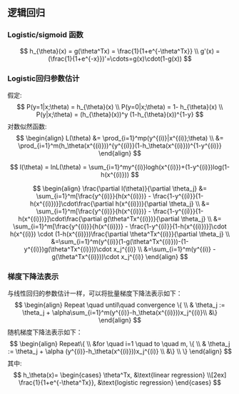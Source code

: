 ## 逻辑回归

### Logistic/sigmoid 函数

$$
h_{\theta}(x) = g(\theta^Tx) = \frac{1}{1+e^{-\theta^Tx}} \\
g'(x) = (\frac{1}{1+e^{-x}})'=\cdots=g(x)\cdot(1-g(x))
$$

### Logistic回归参数估计

假定:
$$
P(y=1|x;\theta) = h_{\theta}(x) \\
P(y=0|x;\theta) = 1- h_{\theta}(x) \\
P(y|x;\theta) = (h_{\theta}(x))^y (1-h_{\theta}(x))^{1-y}
$$
对数似然函数:
$$
\begin{align}
L(\theta) 
&= \prod_{i=1}^mp(y^{(i)}|x^{(i)};\theta) \\
&= \prod_{i=1}^m(h_\theta(x^{(i)}))^{y^{(i)}}(1-h_\theta(x^{(i)}))^{1-y^{(i)}} 
\end{align}
$$

$$
l(\theta) = lnL(\theta) = \sum_{i=1}^my^{(i)}logh(x^{(i)})+(1-y^{(i)})log(1-h(x^{(i)}))
$$

$$
\begin{align}
\frac{\partial l(\theta)}{\partial \theta_j} 
&= \sum_{i=1}^m[\frac{y^{(i)}}{h(x^{(i)})} - \frac{1-y^{(i)}}{1-h(x^{(i)})}]\cdot\frac{\partial h(x^{(i)})}{\partial \theta_j} \\
&= \sum_{i=1}^m[\frac{y^{(i)}}{h(x^{(i)})} - \frac{1-y^{(i)}}{1-h(x^{(i)})}]\cdot\frac{\partial g(\theta^Tx^{(i)})}{\partial \theta_j} \\
&= \sum_{i=1}^m[\frac{y^{(i)}}{h(x^{(i)})} - \frac{1-y^{(i)}}{1-h(x^{(i)})}]\cdot h(x^{(i)}) \cdot (1-h(x^{(i)}))\frac{\partial \theta^Tx^{(i)}}{\partial \theta_j} \\
&=\sum_{i=1}^m(y^{(i)}(1-g(\theta^Tx^{(i)}))-(1-y^{(i)})g(\theta^Tx^{(i)}))\cdot x_j^{(i)} \\
&=\sum_{i=1}^m(y^{(i)} - g(\theta^Tx^{(i)}))\cdot x_j^{(i)}
\end{align}
$$

### 梯度下降法表示

与线性回归的参数估计一样，可以将批量梯度下降法表示如下：
$$
\begin{align}
Repeat \quad until\quad  convergence \{ \\
& \theta_j := \theta_j + \alpha\sum_{i=1}^m(y^{(i)}-h_\theta(x^{(i)}))x_j^{(i)}\\
&\}
\end{align}
$$
随机梯度下降法表示如下：
$$
\begin{align}
Repeat\{ \\
 &for \quad i=1 \quad to \quad m, \{ \\
&   \theta_j := \theta_j + \alpha (y^{(i)}-h_\theta(x^{(i)}))x_j^{(i)} \\
&\} \\
\}
\end{align}
$$
其中:
$$
h_\theta(x)=
\begin{cases}
\theta^Tx, &\text{linear regression} \\[2ex]
\frac{1}{1+e^{-\theta^Tx}}, &\text{logistic regression}
\end{cases}
$$
